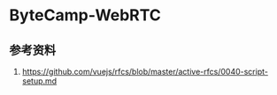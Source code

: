 # ByteCamp-WebRTC

## 参考资料

1. https://github.com/vuejs/rfcs/blob/master/active-rfcs/0040-script-setup.md
